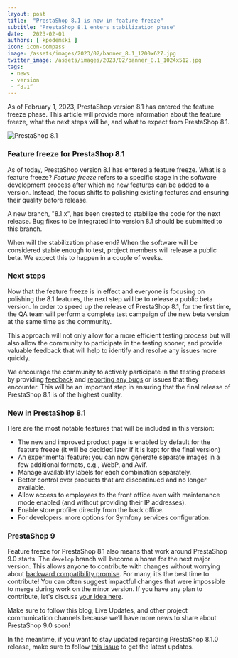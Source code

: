 ```yaml
---
layout: post
title:  "PrestaShop 8.1 is now in feature freeze"
subtitle: "PrestaShop 8.1 enters stabilization phase"
date:   2023-02-01
authors: [ kpodemski ]
icon: icon-compass
image: /assets/images/2023/02/banner_8.1_1200x627.jpg
twitter_image: /assets/images/2023/02/banner_8.1_1024x512.jpg
tags:
 - news
 - version
 - “8.1”
---
```



As of February 1, 2023, PrestaShop version 8.1 has entered the feature freeze phase. This article will provide more information about the feature freeze, what the next steps will be, and what to expect from PrestaShop 8.1.

![PrestaShop 8.1](/assets/images/2023/02/banner_8.1_1534x424.png)

### Feature freeze for PrestaShop 8.1

As of today, PrestaShop version 8.1 has entered a feature freeze. What is a feature freeze? _Feature freeze_ refers to a specific stage in the software development process after which no new features can be added to a version. Instead, the focus shifts to polishing existing features and ensuring their quality before release.

A new branch, "8.1.x", has been created to stabilize the code for the next release. Bug fixes to be integrated into version 8.1 should be submitted to this branch. 

When will the stabilization phase end? When the software will be considered stable enough to test, project members will release a public beta. We expect this to happen in a couple of weeks.

### Next steps

Now that the feature freeze is in effect and everyone is focusing on polishing the 8.1 features, the next step will be to release a public beta version. In order to speed up the release of PrestaShop 8.1, for the first time, the QA team will perform a complete test campaign of the new beta version at the same time as the community.

This approach will not only allow for a more efficient testing process but will also allow the community to participate in the testing sooner, and provide valuable feedback that will help to identify and resolve any issues more quickly.

We encourage the community to actively participate in the testing process by providing [feedback](https://github.com/PrestaShop/PrestaShop/discussions) and [reporting any bugs](https://github.com/PrestaShop/PrestaShop/issues/new?assignees=&labels=Bug%2CNew&template=1_bug_report.yml) or issues that they encounter. This will be an important step in ensuring that the final release of PrestaShop 8.1 is of the highest quality.

### New in PrestaShop 8.1

Here are the most notable features that will be included in this version:

- The new and improved product page is enabled by default for the feature freeze (it will be decided later if it is kept for the final version)
- An experimental feature: you can now generate separate images in a few additional formats, e.g., WebP, and Avif.
- Manage availability labels for each combination separately.
- Better control over products that are discontinued and no longer available.
- Allow access to employees to the front office even with maintenance mode enabled (and without providing their IP addresses).
- Enable store profiler directly from the back office.
- For developers: more options for Symfony services configuration.

### PrestaShop 9

Feature freeze for PrestaShop 8.1 also means that work around PrestaShop 9.0 starts. The `develop` branch will become a home for the next major version. This allows anyone to contribute with changes without worrying about [backward compatibility promise](https://github.com/PrestaShop/ADR/blob/master/0017-backward-compatibility-promise.md). For many, it’s the best time to contribute! You can often suggest impactful changes that were impossible to merge during work on the minor version. If you have any plan to contribute, let's discuss [your idea here](https://github.com/PrestaShop/PrestaShop/discussions/categories/ideas).

Make sure to follow this blog, Live Updates, and other project communication channels because we’ll have more news to share about PrestaShop 9.0 soon!

In the meantime, if you want to stay updated regarding PrestaShop 8.1.0 release, make sure to follow [this issue](https://github.com/PrestaShop/PrestaShop/issues/30719) to get the latest updates.
